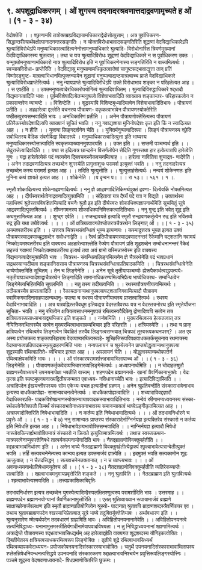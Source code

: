 ## ९. अपशूद्राधिकरणम् । ओं शुगस्य तदनादरश्रवणात्तदाद्रवणामृच्यते ह ओं । (१ - ३ - ३४)
वेदोक्तेति । । श्छ्राणामपि तत्रोक्तब्रह्यविद्यायामधिकाराद्वेदोत्तोत्पुत्ताम् । अत्र पूर्वाधिकरण-
सिद्धान्तरीत्यार्थपक्षोत्पानादनन्तरसङ्गतिः । न चोक्तविरोधाभावादसङ्गतिरिति शूद्राणां
वेदविद्याधिकारेऽपि श्रुत्यादिविरोधेऽपि मनुष्याधिकारत्वादित्यनेनोत्तामनुष्याधिकारे श्रुत्यादि-
विरोधोनास्ति त्रिवर्णमुख्यानां वेदविद्याधिकारस्य श्रुतत्वात् । तथा च यत्र श्रुत्यादिविरोधः
शूद्राणां वेदविद्याधिकारे न स पूर्वाधिकरण उक्तः । यन्मूक्तोमनुष्याणामधिकारो नात्र
श्रुत्यादिविरोध इति न पूर्वाधिकरणेनास्य सङ्गतिरिति न वाच्यमित्यर्थः । स्वन्यायविरोधा-
प्राप्तेरिति । वेदविद्यासु मनुष्याणामधिकृतत्वात्तेषां चागुष्टसद्भावाद्युत्ता तान् प्रतिं विष्णोरङ्गुष्ट-
मात्रत्वाभिधानमित्पुक्तन्यायेन शूद्राणां मनुष्यत्वाद्यष्टमात्रत्वाच्च प्राप्ते वेदविद्याधिकारे
श्रुत्यादिविरोधप्राप्तेरित्यर्थः ।
ननु न्यायप्राप्ते श्रुत्यादिविरोधेऽपि उक्ते विरोधाभाव शङ्का न परिहतेत्यत आह । । स एवहीति
। । उक्तमनुष्यत्वादेरधिकारोपयोगित्वं श्रुत्यादिवाधितम् । श्रुत्यादिविरुद्धाधिकारे श्द्भ्रादौ
विद्यमानत्वादिति भावः । पूर्वमविशेषादित्येतन्मनुष्पत्वे विशेषाभावादिति व्याख्याय शङ्कान्तर-
परिहारकत्वेन न प्रकारान्तरेण व्याचष्टे । । विशिष्टेति । । शूद्रस्यापि विशिष्टबुध्यादिमत्वेन
विशेषाभावादितिभावः । पौत्रायणं प्रतीति । । अहहारेत्वा द्दल्लेति वचनस्य पौत्रायण-
वकृकत्वाभावेन पौत्रायणस्योक्तेरिति षष्ठीतत्पुरुषसम्भवादिति भावः । अनधिकारिणं प्रतीति । ।
अनेन पौत्रायणोक्तेरित्यस्य पौत्रायणं प्रतिरैकस्योपदेशादित्यपि व्याख्यानं सूचितं भवति ।
ननु गवाद्याशया मुनिनोपदेशः कृत इति किं न स्यादित्यत आह । । न हीति । । युक्त्या
लिङ्गदर्शनेन चेति । । युक्तिर्मनुष्पत्वादिरूपा । लिङ्गं पौत्रायणस्य श्छ्रेति सवोधितस्य वैदिक
संवर्गविद्या विवादरूपे । मनुष्याधिकारत्वादित्पुत्ता इति भाष्यस्य मनुष्याधिकारस्योत्तात्वादिति
स्वकृतव्याख्यानमुपपादयति । । उक्त इति । । सप्तमी पञ्चम्यर्थ इति । । सेदुराजेत्यादिवदिति । ।
यथा स इदित्यत्र छान्दसेन विसर्गलोपेन सेदिति गुणस्तथा हार इत्वेत्यत्रापि हारेत्वेति गुणः ।
यद्वा हारेत्वेत्येकं पदं व्यत्ययेन द्बिवचनस्यैकवचनमित्याह । । हारेत्वा नावितिवा शुचाद्रव-
णादेवेति । । अनेन तदाद्रवणादित्यत्र तच्छब्देन शुगस्येति प्रागुत्ताशुचः परामर्श इत्युक्तं भवति । ।
ननु तदनादरेत्यत्र तच्छब्देन कस्य परामर्श इत्यत आह । । तदिति श्रुत्युत्तोति । ।
श्रुत्युत्ताहंसेत्यर्थः । नन्वयं शोकेनणतः इति मुनिना कथं ज्ञायते इत्यत आह । । शोकेनेति । ।प दृम्बन प। । । रा ५३। । ५६१ । १ ।.

स्मृतौ शोकादित्यस्य शोकेनाद्रवणादित्यर्थः । ननु ज्ञे आद्रवणादितिकिमर्थपुक्तं द्रवणा-
दित्येवकिं नोक्तमित्यत आह । । दीर्घस्वरार्थत्वेनाद्रवणादित्युक्तमिति । । संहितायां यत्र दैर्घ्यं पदे
यत्र न विद्यते । उक्तार्थस्य महाधिक्यं श्रुतेस्तत्रविवक्षितमित्यादि वचनैः श्रुतौ इह इति
दीर्घस्वरः शोकाधिक्यज्ञापनार्थमिति सूचयितुं सूत्रे आद्रवणादित्पुक्तमित्यर्थः । शीघ्नगमनस्य
शोकाधिक्यनिमित्तकत्वादितिभावः । ननु गुन्द्र इति भवेत् शूद्र इति कथमुत्तामित्यत आह । ।
शुग्द्ग एवेति । । रुजन्द्रावयते इत्यादि स्मृतौ रुन्द्रावणकर्तृत्वेन रुद्र इति भवितव्ये रुद्र इति यथा
तथैवेत्यर्थः । ।
। । ओं क्षत्रियत्वावगतेश्चोत्तरत्रचैत्ररथेन लिङ्गात् ओं । । ( १ - ३ - ३५)
अयमश्वतरीरथ इति । । उत्तरत्र चित्ररथसंवन्धित्वं भूच्च इत्यन्वयः । कस्मादुत्तरत्र भूयत
इत्यत उक्तं पौत्रायणस्याद्रवणाच्ब्रूद्रशब्देन सवोधनाद्वेति । । रैक्वं प्रतिपौत्रायणस्याद्रवणादनन्तरं
रैकेमानि षट्शतानि गवामयं निष्कोऽयमश्वतरीरथ इति वाक्यस्य अहहारेत्वाश्ल्लेति रैक्वेण
पौत्रायणं प्रति शूद्रशब्देन सम्बोधनानन्तरं रैकेदं सहस्त्रं गवामयं निष्कोऽयमश्वतरीरथ इत्यर्थ तया
अयं ग्रामो यस्मिन्नास्येस्म इति वाक्यस्य विद्यमानत्वादेवमुक्तमिति भावः । चित्ररथ-
संवन्धित्वलिङ्गमित्यनेन ज्ञे चैत्ररथेनेति पदं भावप्रधानं सद्रथस्यान्यदीयत्व शङ्कानिरासाय
पौत्रायणस्य चित्ररथसंवन्धित्वप्रतिपादकमिति । । चित्ररथसंवन्धित्वेनेति भाष्पेणोक्तमिति
सूचितम् । तेन च लिङ्गेनेति । । अनेन सूत्रे तृतीयापञ्चम्योः ह्येरूपैकार्थत्वाद्ध्यत्यये-
नतृतीयापञ्चम्यादेशाद्वाचैत्ररथेन लिङ्गादिति सामानाधिकरण्यमित्यभिप्रैत्य भाष्येचित्ररथ-
सम्बन्धित्वेन लिङ्गेनेत्यभिहितमिति सूपलमिति । ।
नतु तस्य तदीयत्वमिति । । रथस्यपौत्रयणीयत्वमित्यर्थः । तदीयत्वस्यैव प्राप्तत्वादिति । ।
रैकायदानान्यथानुपपत्याषट्शतानिगवामित्यादौ पौत्रायण स्वामिकगवादिनासहपाठान्यथानु-
पपत्या च रथस्य पौत्रायणीयत्वस्य प्राप्तत्वादित्यर्थः । रथस्य वेदाविनाभावादिति । । अत्र
यत्रवह्निस्तत्रैवधूम इतिवद्यत्र वेदस्तत्रैवरथः यत्र न वेदस्तत्रनोरथ इति स्मृतेर्योजना सूचिता-
भवति । ननु रथित्वेन क्षत्रियत्वसाधनमनुपपन्नं रथित्वस्यवैदिकेषु द्रोणादिष्वपि सत्वेन तत्र
क्षत्रियत्वरूपसाध्याभावाद्व्यभिचार इति शङ्कते । । नन्वेवमिति । । मुख्यरथित्वस्य हेत्सतत्वात् तत्र
नैयित्तिकरथित्वस्यैव सत्वेन मुख्यरथित्वाभावान्नव्यभिचार इति परिहरति । । क्षत्रियस्येति । । तथा
च प्राक् क्षत्रियत्वेन रथित्वमेव लिङ्गत्वेन विवक्षितं तस्यैव लिङ्गत्वसम्भवात् चित्रपदं तुस्वरूपकथनपरम्? । अत एव अस्य प्रयोजकत्व शङ्कापरिहाराय वेदव्याप्यरथित्वरूपहे-
शूच्छित्तिरूपविपक्षवाधकतर्कसूचनाय रथमात्रस्य वेदव्याप्यत्वप्रतिपादकस्मृत्युदाहरणमिति
भावः । नन्वपलायनं च श्रूस्येत्यनेन प्राप्तयोद्धृत्वान्यथानुपपत्या शूद्रस्यापि रथित्वप्रतिते-
र्व्यभिचार इत्यत आह । । अपलायनं चेति । । योद्धृत्वस्यान्यथोपपत्तेर्न रथित्वाक्षेपकमिति भावः । ।
। । ओं संस्कारपरामर्शात्तदभावाभिलापाच्च ओं । । ( १ - ३ - ३६)
लिङ्गेनेति । । पौत्रायणकर्तृकवेदव्यभिचारारव्यलिङ्गेनेत्यर्थः । अध्यापनार्थमिति । । न
चोदाहतश्रुतौ ब्राह्मणस्यैवाध्ययने उपनयनापेक्षा भवतीति वाच्यम् । शहणपदेन ब्रह्माणनयो-
खानां त्रैवर्णिकानाभुक्तेः । वेदः कृत्स इति स्पष्टमुपनयनाख्यद्वितीयजन्मवत एवाध्यय-
नविधानाच्चेति भावः । इत्यादिविद्यास्विति । । अत्रादिपदेन ईखयन्तीरपस्यवः सोम एकेभ्यः
पचत इत्यादीनां ग्रहणम् । अनेन श्रूप्रतिवन्दीति संस्काराभावेनाभाव इत्यस्य बाधकैकापोह्य-
सामान्यवचनत्वेनेत्यर्थः । बाधकैकापोह्यत्वादिति । । शच्यादाविवद्दज्ञादौ वेदाधिकारप्रति-
पादकविशेषप्रमाणस्योक्तन्यायापवादकस्याभावादितिभावः । नन्वेवं स्रीणामप्यध्ययनस्य संस्का-
रर्थकत्वेनैवोपपत्तौ किमर्थं संस्काराभावेनाध्ययनाभावस्य समानन्यायत्वं भाष्येऽङ्गीकृतमित्यत
आह । । अत्रापवादोक्तिरिति निषेधाभावादिति । । न कर्तव्य इति निषेधाभावादित्यर्थः ।
। । ओं तदभावनिर्धारणे च प्रवृत्तेः ओं । । ( १ - ३ - वे ७)
ननु सामान्यतः प्राप्तस्य संस्कारादेर्नाग्निर्नयज्ञ इत्यक्तिरेव संस्कारो न कर्तव्य इति निषेधति
इत्यत आह । । निषेधाभावेऽप्यभावोक्तिसम्भवादिति । । नाग्निर्नयज्ञ इत्यादौ निषेधो
नास्त्वेवकिन्तर्ह्यभावोक्तिमात्रं संस्कारो न क्रियते इत्युत्तिामात्रमित्यर्थः । तथाच स्वरूपकथन-
मात्रपरत्वेनाप्युपपत्तेनिषधे तात्पर्यकल्पनायोगादिति भावः । नैतद्ब्राह्मणोविवक्तुमर्हतीति । ।
श्द्भ्रत्वाभावनिर्धारण इति । । अनेन भाष्ये नैतदद्राह्मणो विवक्तुमर्हतीत्येद्वाक्यं
श्छ्रत्वाभावेत्यत्रान्वेतीत्पुक्तं भवति । तर्हि सत्यवचनेनेत्यस्य कान्वय इत्यत उक्तमार्जवं ज्ञात्वेति
। । इदमुक्तं भवति सत्यकामोन शूद्रः ऋजुत्वात् । न चैतदसिद्धम् । सत्यवचनेनतक्तानात् । न च
व्याप्त्यभावः ।
। । ओं अवणाध्ययनार्थप्रतिषेधान्त्युतेश्च ओं । । ( १ - ३ - ३८)
नैतदशह्यणोविवक्तुमर्हतीति व्यतिरेकव्याप्तेः सत्वादिति । । श्ह्रत्वाभावमनुमायप्रवृत्तेरिति
शङ्कते । । ननु श्रुताविति । । नैतदब्राह्मण इति श्रुतावित्यर्थः । श्ह्रत्वाभावेत्यश्मयदिति । ।तत्त्वप्रकाशिकाबिवृतिः

तदभावनिर्धारण इत्यत्र तच्छब्देन युगस्येत्यादिण्ढैरुपलक्षितश्णुत्वस्य परामर्शादिति भावः ।
उत्तरमाह । । ब्राह्मणपदेन ब्रह्माणनयोग्यानां त्रैवर्णिकानामुत्तोरिति । । एतत् श्रुतिव्याख्यान
रूपायामार्जवं ब्राह्मणे साक्षाच्छोनार्जवलक्षण इति स्मृतौ ब्राह्मणप्रतियोगित्वेन श्रूस्यो-
पादानात् श्रुतावपि ब्राह्मणशब्दस्त्रैवर्णिकपर एव । तथाच श्रुतावब्राह्मणपदेन श्खस्याभिप्रेतत्वात्
सूत्रे भाष्ये तदुक्तिर्युक्तेतिभावः । अर्थावधारण इति । । श्रुत्यनुसारेण ण्मेत्यर्थपदेन तदवधारणं
ग्राह्यमिति भावः । अविहितोपनयनानामेवेति । । अविहितोपनयनत्वे सत्यनिषिद्धाध्य-
यनानामुत्तमस्त्रीतिर्यगादीनामेवापवादविषयता । न तु निषिद्धाध्ययनानां श्ह्राणामित्यर्थः ।
अत्राद्येप्ते पौत्रायणस्य श्द्भ्रत्वाभावसिध्द्यर्थम् अह हारेत्वाद्दह्रेति वाक्यगत शूद्रशब्दस्य
यौगिइकत्वोक्तिः । द्बितीयेतस्य क्षत्रियत्वसाधकरथित्वरूप लिङ्गोक्तिः । तृतीये शूद्रे
रथित्वाभावसिध्यर्थं रथित्वव्यापकवेदाध्ययन- प्रयोजकोपनयनादिसंस्कारस्याभावोक्तिः । चतुर्थे
उपनयनादिसंस्काराभावाभिलापस्य श्प्लेतन्निषेधनिवन्धनत्वसिद्धये उपनयनादि संस्कारकरण
श्द्भ्रत्वाभावनिश्चयेन प्रवृत्तिरूपलिङ्गस्योत्त्गिः । पञ्चमे शूद्रस्य वेदश्रवणाध्ययनादे-
षिधप्रमाणोक्तिरिति छूक्रमः ।
 